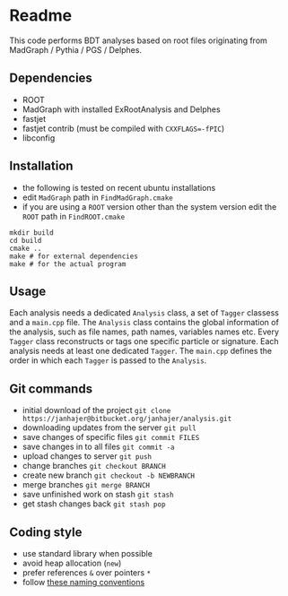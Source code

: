 # Readme

This code performs BDT analyses based on root files originating from MadGraph / Pythia / PGS / Delphes.

## Dependencies

* ROOT
* MadGraph with installed ExRootAnalysis and Delphes
* fastjet
* fastjet contrib (must be compiled with `CXXFLAGS=-fPIC`)
* libconfig

## Installation

* the following is tested on recent ubuntu installations
* edit `MadGraph` path in `FindMadGraph.cmake`
* if you are using a `ROOT` version other than the system version edit the `ROOT` path in `FindROOT.cmake`
```
mkdir build
cd build
cmake ..
make # for external dependencies
make # for the actual program
```

## Usage

Each analysis needs a dedicated `Analysis` class, a set of `Tagger` classess and a `main.cpp` file.
The `Analysis` class contains the global information of the analysis, such as file names, path names, variables names etc.
Every `Tagger` class reconstructs or tags one specific particle or signature. Each analysis needs at least one dedicated `Tagger`.
The `main.cpp` defines the order in which each `Tagger` is passed to the `Analysis`.

## Git commands

* initial download of the project `git clone https://janhajer@bitbucket.org/janhajer/analysis.git`
* downloading updates from the server `git pull`
* save changes of specific files `git commit FILES`
* save changes in to all files `git commit -a`
* upload changes to server `git push`
* change branches `git checkout BRANCH`
* create new branch `git checkout -b NEWBRANCH`
* merge branches `git merge BRANCH`
* save unfinished work on stash `git stash`
* get stash changes back `git stash pop`

## Coding style

* use standard library when possible
* avoid heap allocation (`new`)
* prefer references `&` over pointers `*`
* follow [these naming conventions](https://google-styleguide.googlecode.com/svn/trunk/cppguide.html#Naming)